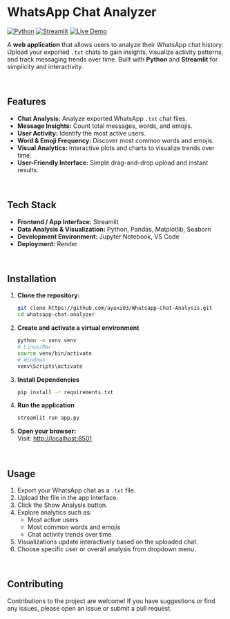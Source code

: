 # WhatsApp Chat Analyzer

[![Python](https://img.shields.io/badge/Python-3.12-blue)](https://www.python.org/)
[![Streamlit](https://img.shields.io/badge/Streamlit-1.50-orange)](https://streamlit.io/)
[![Live Demo](https://img.shields.io/badge/Live%20Demo-Click%20Here-brightgreen)](https://whatsapp-chat-analyzer-hgat.onrender.com/)

A **web application** that allows users to analyze their WhatsApp chat history. Upload your exported `.txt` chats to gain insights, visualize activity patterns, and track messaging trends over time. Built with **Python** and **Streamlit** for simplicity and interactivity.

<br>

## Features

- **Chat Analysis:** Analyze exported WhatsApp `.txt` chat files.  
- **Message Insights:** Count total messages, words, and emojis.  
- **User Activity:** Identify the most active users.  
- **Word & Emoji Frequency:** Discover most common words and emojis.  
- **Visual Analytics:** Interactive plots and charts to visualize trends over time.  
- **User-Friendly Interface:** Simple drag-and-drop upload and instant results.  

<br>

## Tech Stack

- **Frontend / App Interface:** Streamlit  
- **Data Analysis & Visualization:** Python, Pandas, Matplotlib, Seaborn  
- **Development Environment:** Jupyter Notebook, VS Code  
- **Deployment:** Render  

<br>

## Installation

1. **Clone the repository:**  
   ```bash
   git clone https://github.com/ayuxi03/Whatsapp-Chat-Analysis.git
   cd whatsapp-chat-analyzer

2. **Create and activate a virtual environment**
    ```bash
    python -m venv venv
    # Linux/Mac
    source venv/bin/activate
    # Windows
    venv\Scripts\activate

3. **Install Dependencies**
    ```bash
    pip install -r requirements.txt

4. **Run the application**
    ```bash
    streamlit run app.py

5. **Open your browser:**  
    Visit: [http://localhost:8501](http://localhost:8501)

<br>

## Usage

1. Export your WhatsApp chat as a `.txt` file.
2. Upload the file in the app interface.
3. Click the Show Analysis button.
4. Explore analytics such as:
    - Most active users
    - Most common words and emojis
    - Chat activity trends over time
5. Visualizations update interactively based on the uploaded chat.
5. Choose specific user or overall analysis from dropdown menu.

<br>

## Contributing

Contributions to the project are welcome! If you have suggestions or find any issues, please open an issue or submit a pull request.